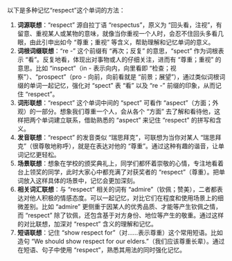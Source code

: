 以下是多种记忆“respect”这个单词的方法：
1. **词源联想**：“respect” 源自拉丁语 “respectus”，原义为 “回头看，注视”，有留意、重视某人或某物的意味，就像当你重视一个人时，会忍不住回头多看几眼，由此引申出如今 “尊重；重视” 等含义，帮助理解和记忆单词的意义。
2. **词根词缀联想**：“re -” 这个前缀有 “再次；反复” 的意思，“spect” 作为词根表示 “看”。反复地看，体现出对事物或人的仔细关注，进而有 “尊重；重视” 的意思。比如 “inspect”（in - 表示向内，向里看即 “检查；视察”）、“prospect”（pro - 向前，向前看就是 “前景；展望”），通过类似词根词缀的单词一起记忆，强化对 “spect” 表 “看” 以及 “re -” 前缀的印象，从而记住 “respect”。
3. **词形联想**：“respect” 这个单词中间的 “spect” 可看作 “aspect”（方面；外观）的一部分。想象我们尊重一个人，会从各个 “方面” 去了解和看待他，这样把两个单词建立联系，借助熟悉的 “aspect” 来记住 “respect” 的拼写和含义。
4. **发音联想**：“respect” 的发音类似 “瑞思拜克”，可联想为当你对某人 “瑞思拜克”（很尊敬地称呼），就是在表达对他的 “尊重”。通过这种有趣的谐音，让单词记忆更轻松。
5. **场景联想**：想象在学校的颁奖典礼上，同学们都怀着崇敬的心情，专注地看着台上领奖的同学，此时大家心中都充满了对获奖者的 “respect”（尊重）。把单词放入这样具体的场景中，记忆会更加深刻。
6. **相关词汇联想**：与 “respect” 相关的词有 “admire”（钦佩；赞美），二者都表达对他人积极的情感态度。可以一起记忆，对比它们在程度和使用场景上的细微差别。比如 “admire” 更侧重于因某人的优秀品质、才能等产生钦佩之情，而 “respect” 除了钦佩，还包含基于对方身份、地位等产生的敬重。通过这样的对比联想，加深对 “respect” 含义的理解和记忆。
7. **短语联想**：记住 “show respect for”（对……表示尊重）这个常用短语。比如造句 “We should show respect for our elders.”（我们应该尊重长辈）。通过在短语、句子中使用 “respect”，熟悉其用法的同时强化记忆。 